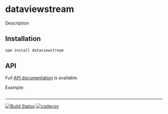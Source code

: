# dataviewstream

Description

## Installation

```sh
npm install dataviewstream
```

## API

Full [API documentation](http://hildjj.github.io/dataviewstream/) is available.

Example:

```js
```

---
[![Build Status](https://github.com/hildjj/dataviewstream/workflows/Tests/badge.svg)](https://github.com/hildjj/dataviewstream/actions?query=workflow%3ATests)
[![codecov](https://codecov.io/gh/hildjj/dataviewstream/branch/main/graph/badge.svg?token=N7B7YLIDM4)](https://codecov.io/gh/hildjj/dataviewstream)
